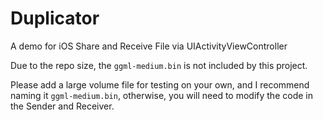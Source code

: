 # Duplicator
A demo for iOS Share and Receive File via UIActivityViewController

Due to the repo size, the `ggml-medium.bin` is not included by this project.

Please add a large volume file for testing on your own, and I recommend naming it `ggml-medium.bin`, otherwise, you will need to modify the code in the Sender and Receiver.
